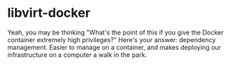 # libvirt-docker

Yeah, you may be thinking "What's the point of this if you give the Docker container extremely
high privileges?" Here's your answer: dependency management. Easier to manage on a container,
and makes deploying our infrastructure on a computer a walk in the park.
